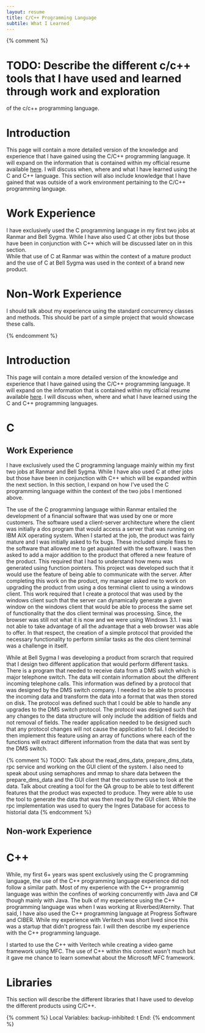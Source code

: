 ```yaml
---
layout: resume
title: C/C++ Programming Language
subtile: What I Learned
---
```


{% comment %}
# TODO: Describe the different c/c++ tools that I have used and learned through work and exploration
of the c/c++ programming language.

# Introduction

This page will contain a more detailed version of the knowledge and experience that I have gained using the
C/C++ programming language.  It will expand on the information that is contained within my official resume
available [here](https://raw.githubusercontent.com/ccorsi/learning/docs/assets/pdf/ClaudioCorsiCV.pdf).  I
will discuss when, where and what I have learned using the C and C++ language.  This section will also 
include knowledge that I have gained that was outside of a work environment pertaining to the C/C++ 
programming language.

# Work Experience

I have exclusively used the C programming language in my first two jobs at Ranmar and Bell Sygma.  While I have also
used C at other jobs but those have been in conjunction with C++ which will be discussed later on in this section.  
While that use of C at Ranmar was within the context of a mature product and the use of C at Bell Sygma was used 
in the context of a brand new product.  

# Non-Work Experience

I should talk about my experience using the standard concurrency classes and methods.  This should be part of
a simple project that would showcase these calls.

{% endcomment %}

# Introduction

This page will contain a more detailed version of the knowledge and experience that I have gained using the
C/C++ programming language.  It will expand on the information that is contained within my official resume
available
<a href="https://raw.githubusercontent.com/ccorsi/learning/docs/assets/pdf/ClaudioCorsiCV.pdf" target="_blank">here</a>.
I will discuss when, where and what I have learned using the C and C++ programming languages.

# C

## Work Experience

I have exclusively used the C programming language mainly within my first two jobs at Ranmar and Bell Sygma.
While I have also used C at other jobs but those have been in conjunction with C++ which will be expanded
within the next section.  In this section, I expand on how I've used the C programming language within the
context of the two jobs I mentioned above.

The use of the C programming language within Ranmar entailed the development of a financial software that
was used by one or more customers.  The software used a client-server architecture where the client was
initially a dos program that would access a server that was running on IBM AIX operating system.  When I
started at the job, the product was fairly mature and I was initially asked to fix bugs.  These included
simple fixes to the software that allowed me to get aquainted with the software.  I was then asked to
add a major addition to the product that offered a new feature of the product.  This required that I had
to understand how menu was generated using function pointers.  This project was developed such that it
would use the feature of being able to communicate with the server.  After completing this work on the
product, my manager asked me to work on upgrading the product from using a dos terminal client to using a
windows client.  This work required that I create a protocol that was used by the windows client such that
the server can dynamically generate a given window on the windows client that would be able to process the
same set of functionality that the dos client terminal was processing.  Since, the browser was still not
what it is now and we were using Windows 3.1.  I was not able to take advantage of all the advantage that
a web browser was able to offer.  In that respect, the creation of a simple protocol that provided the
necessary functionality to perform similar tasks as the dos client terminal was a challenge in itself.

While at Bell Sygma I was developing a product from scrarch that required that I design two different
application that would perform different tasks.  There is a program that needed to receive data from a
DMS switch which is major telephone switch.  The data will contain information about the different
incoming telephone calls.  This information was defined by a protocol that was designed by the DMS
switch company.  I needed to be able to process the incoming data and transform the data into a format
that was then stored on disk.  The protocol was defined such that I could be able to handle any upgrades
to the DMS switch protocol.  The protocol was designed such that any changes to the data structure will
only include the addition of fields and not removal of fields.  The reader application needed to be
designed such that any protocol changes will not cause the application to fail.  I decided to then
implement this feature using an array of functions where each of the functions will extract different
information from the data that was sent by the DMS switch.

{% comment %}
TODO: Talk about the read_dms_data, prepare_dms_data, rpc service and working on the GUI client of the
system.  I also need to speak about using semaphores and mmap to share data between the prepare_dms_data
and the GUI client that the customers use to look at the data.  Talk about creating a tool for the
QA group to be able to test different features that the product was expected to produce.  They were
able to use the tool to generate the data that was then read by the GUI client.  While the rpc
implementation was used to query the Ingres Database for access to historial data
{% endcomment %}

## Non-work Experience

# C++

While, my first 6+ years was spent exclusively using the C programming language, the use of the C++ programming
language experience did not follow a similar path.  Most of my experience with the C++ programmig language was
within the confines of working concurrently with Java and C# though mainly with Java.  The bulk of my experience
using the C++ programming language was when I was working at Riverbed/Aternity.  That said, I have also used
the C++ programming language at Progress Software and CIBER.  While my experience with Veritech was short lived
since this was a startup that didn't progress fair.  I will then describe my experience with the C++ programming
language.

I started to use the C++ with Veritech while creating a video game framework using MFC.  The use of C++ within
this context wasn't much but it gave me chance to learn somewhat about the Microsoft MFC framework.

# Libraries

This section will describe the different libraries that I have used to develop the different products using
C/C++.



{% comment %}
Local Variables:
backup-inhibited: t
End:
{% endcomment %}
